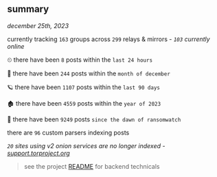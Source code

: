 
## summary
_december 25th, 2023_

currently tracking `163` groups across `299` relays & mirrors - _`103` currently online_

⏲ there have been `8` posts within the `last 24 hours`

🦈 there have been `244` posts within the `month of december`

🪐 there have been `1107` posts within the `last 90 days`

🏚 there have been `4559` posts within the `year of 2023`

🦕 there have been `9249` posts `since the dawn of ransomwatch`

there are `96` custom parsers indexing posts

_`20` sites using v2 onion services are no longer indexed - [support.torproject.org](https://support.torproject.org/onionservices/v2-deprecation/)_

> see the project [README](https://github.com/joshhighet/ransomwatch#ransomwatch--) for backend technicals
